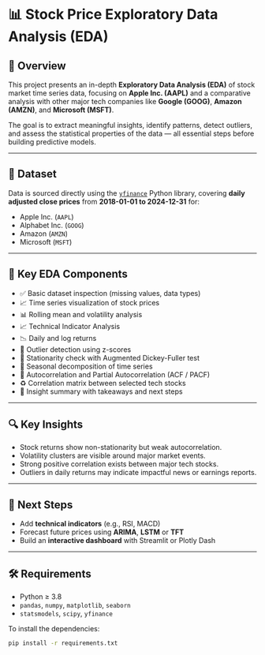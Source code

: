 # 📊 Stock Price Exploratory Data Analysis (EDA)

## 📌 Overview

This project presents an in-depth **Exploratory Data Analysis (EDA)** of stock market time series data, focusing on **Apple Inc. (AAPL)** and a comparative analysis with other major tech companies like **Google (GOOG)**, **Amazon (AMZN)**, and **Microsoft (MSFT)**.

The goal is to extract meaningful insights, identify patterns, detect outliers, and assess the statistical properties of the data — all essential steps before building predictive models.

---

## 📁 Dataset

Data is sourced directly using the [`yfinance`](https://pypi.org/project/yfinance/) Python library, covering **daily adjusted close prices** from **2018-01-01 to 2024-12-31** for:

- Apple Inc. (`AAPL`)
- Alphabet Inc. (`GOOG`)
- Amazon (`AMZN`)
- Microsoft (`MSFT`)

---

## 🧪 Key EDA Components


- ✅ Basic dataset inspection (missing values, data types)
- 📈 Time series visualization of stock prices
- 📊 Rolling mean and volatility analysis
- 📈 Technical Indicator Analysis
- 📉 Daily and log returns
- 🧮 Outlier detection using z-scores
- 🧭 Stationarity check with Augmented Dickey-Fuller test
- 📆 Seasonal decomposition of time series
- 🔁 Autocorrelation and Partial Autocorrelation (ACF / PACF)
- ♻️ Correlation matrix between selected tech stocks
- 📌 Insight summary with takeaways and next steps

---

## 🔍 Key Insights


- Stock returns show non-stationarity but weak autocorrelation.
- Volatility clusters are visible around major market events.
- Strong positive correlation exists between major tech stocks.
- Outliers in daily returns may indicate impactful news or earnings reports.

---

## 🚀 Next Steps

- Add **technical indicators** (e.g., RSI, MACD)
- Forecast future prices using **ARIMA**, **LSTM** or **TFT**
- Build an **interactive dashboard** with Streamlit or Plotly Dash

---

## 🛠️ Requirements

- Python ≥ 3.8
- `pandas`, `numpy`, `matplotlib`, `seaborn`
- `statsmodels`, `scipy`, `yfinance`

To install the dependencies:

```bash
pip install -r requirements.txt